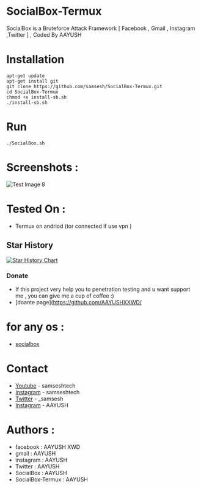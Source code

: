 # SocialBox-Termux
SocialBox is a Bruteforce Attack Framework [ Facebook , Gmail , Instagram ,Twitter ] , Coded By AAYUSH
# Installation
```
apt-get update
apt-get install git
git clone https://github.com/samsesh/SocialBox-Termux.git 
cd SocialBox-Termux
chmod +x install-sb.sh
./install-sb.sh
```
# Run
```
./SocialBox.sh
```
# Screenshots :
![Test Image 8](https://github.com/samsesh/SocialBox-Termux/blob/master/Screenshots/sb.png)
# Tested On :
* Termux on andriod (tor connected if use vpn )
## Star History

[![Star History Chart](https://api.star-history.com/svg?repos=samsesh/SocialBox-Termux&type=Date)](https://star-history.com/#samsesh/SocialBox-Termux&Date)
### Donate
- If this project very help you to penetration testing  and u want support me , you can give me a cup of coffee :)
- [doante page](https://github.com/AAYUSHXXWD/
# for any os :
* [socialbox](https://github.com/sax)
# Contact
* [Youtube](https://www.Youtube.com/@AAYUSH) - samseshtech
* [Instagram](https://www.instagram.com/AAYUSH) - samseshtech
* [Twitter](https://www.twitter.com/_AAYUSH) - _samsesh
* [Instagram](https://www.instagram.com/AAYUSH) - AAYUSH
# Authors :
* facebook  : AAYUSH XWD
* gmail     : AAYUSH
* instagram : AAYUSH
* Twitter   : AAYUSH
* SocialBox : AAYUSH
* SocialBox-Termux : AAYUSH
